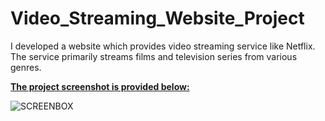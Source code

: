 ﻿# Video_Streaming_Website_Project
I developed a website which provides video streaming service like Netflix. The service primarily streams films and television series from various genres.


<strong><u>The project screenshot is provided below:</u></strong>


![SCREENBOX](https://github.com/erhantapanyigit/Video_Streaming_Website_Project/assets/132780710/f77c7535-2e34-4f22-81b6-5a816c93d769)
